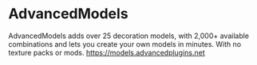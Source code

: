 # AdvancedModels
AdvancedModels adds over 25 decoration models, with 2,000+ available combinations and lets you create your own models in minutes. With no texture packs or mods.
https://models.advancedplugins.net
